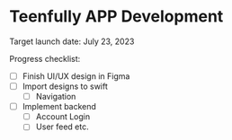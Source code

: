 # Teenfully APP Development 

Target launch date: July 23, 2023

Progress checklist:
-[ ] Finish UI/UX design in Figma
-[ ] Import designs to swift
  -[ ] Navigation 
-[ ] Implement backend
  -[ ] Account Login
  -[ ] User feed etc. 
